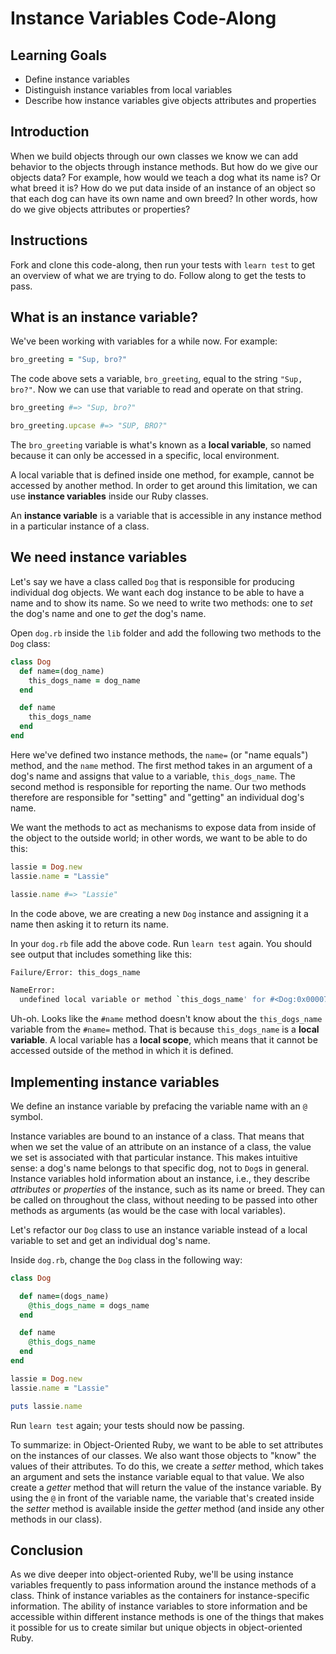 # Instance Variables Code-Along

## Learning Goals

- Define instance variables
- Distinguish instance variables from local variables
- Describe how instance variables give objects attributes and properties

## Introduction

When we build objects through our own classes we know we can add behavior to the
objects through instance methods. But how do we give our objects data? For
example, how would we teach a dog what its name is? Or what breed it is? How do
we put data inside of an instance of an object so that each dog can have its own
name and own breed? In other words, how do we give objects attributes or
properties?

## Instructions

Fork and clone this code-along, then run your tests with `learn test` to get an
overview of what we are trying to do. Follow along to get the tests to pass.

## What is an instance variable?

We've been working with variables for a while now. For example:

```ruby
bro_greeting = "Sup, bro?"
```

The code above sets a variable, `bro_greeting`, equal to the string `"Sup,
bro?"`. Now we can use that variable to read and operate on that string.

```ruby
bro_greeting #=> "Sup, bro?"

bro_greeting.upcase #=> "SUP, BRO?"
```

The `bro_greeting` variable is what's known as a **local variable**, so named
because it can only be accessed in a specific, local environment.

A local variable that is defined inside one method, for example, cannot be
accessed by another method. In order to get around this limitation, we can use
**instance variables** inside our Ruby classes.

An **instance variable** is a variable that is accessible in any instance method
in a particular instance of a class.

## We need instance variables

Let's say we have a class called `Dog` that is responsible for producing
individual dog objects. We want each dog instance to be able to have a name and
to show its name. So we need to write two methods: one to _set_ the dog's name
and one to _get_ the dog's name.

Open `dog.rb` inside the `lib` folder and add the following two methods to the
`Dog` class:

```ruby
class Dog
  def name=(dog_name)
    this_dogs_name = dog_name
  end

  def name
    this_dogs_name
  end
end
```

Here we've defined two instance methods, the `name=` (or "name equals") method,
and the `name` method. The first method takes in an argument of a dog's name and
assigns that value to a variable, `this_dogs_name`. The second method is
responsible for reporting the name. Our two methods therefore are responsible
for "setting" and "getting" an individual dog's name.

We want the methods to act as mechanisms to expose data from inside of the
object to the outside world; in other words, we want to be able to do this:

```ruby
lassie = Dog.new
lassie.name = "Lassie"

lassie.name #=> "Lassie"
```

In the code above, we are creating a new `Dog` instance and assigning it a name
then asking it to return its name.

In your `dog.rb` file add the above code. Run `learn test` again. You should see
output that includes something like this:

```bash
Failure/Error: this_dogs_name

NameError:
  undefined local variable or method `this_dogs_name' for #<Dog:0x00007fa7909a3078>
```

Uh-oh. Looks like the `#name` method doesn't know about the `this_dogs_name`
variable from the `#name=` method. That is because `this_dogs_name` is a **local
variable**. A local variable has a **local scope**, which means that it cannot be
accessed outside of the method in which it is defined.

## Implementing instance variables

We define an instance variable by prefacing the variable name with an `@`
symbol.

Instance variables are bound to an instance of a class. That means that when we
set the value of an attribute on an instance of a class, the value we set is
associated with that particular instance. This makes intuitive sense: a dog's
name belongs to that specific dog, not to `Dog`s in general. Instance variables
hold information about an instance, i.e., they describe _attributes_ or
_properties_ of the instance, such as its name or breed. They can be called on
throughout the class, without needing to be passed into other methods as
arguments (as would be the case with local variables).

Let's refactor our `Dog` class to use an instance variable instead of a local
variable to set and get an individual dog's name.

Inside `dog.rb`, change the `Dog` class in the following way:

```ruby
class Dog

  def name=(dogs_name)
    @this_dogs_name = dogs_name
  end

  def name
    @this_dogs_name
  end
end

lassie = Dog.new
lassie.name = "Lassie"

puts lassie.name

```

Run `learn test` again; your tests should now be passing.

To summarize: in Object-Oriented Ruby, we want to be able to set attributes on
the instances of our classes. We also want those objects to "know" the values of
their attributes. To do this, we create a _setter_ method, which takes an
argument and sets the instance variable equal to that value. We also create a
_getter_ method that will return the value of the instance variable. By using
the `@` in front of the variable name, the variable that's created inside the
_setter_ method is available inside the _getter_ method (and inside any other
methods in our class).

## Conclusion

As we dive deeper into object-oriented Ruby, we'll be using instance variables
frequently to pass information around the instance methods of a class. Think of
instance variables as the containers for instance-specific information. The
ability of instance variables to store information and be accessible within
different instance methods is one of the things that makes it possible for us to
create similar but unique objects in object-oriented Ruby.

